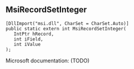 ## MsiRecordSetInteger

```
[DllImport("msi.dll", CharSet = CharSet.Auto)]
public static extern int MsiRecordSetInteger(
   IntPtr hRecord,
   int iField,
   int iValue
);
```

Microsoft documentation: (TODO)

